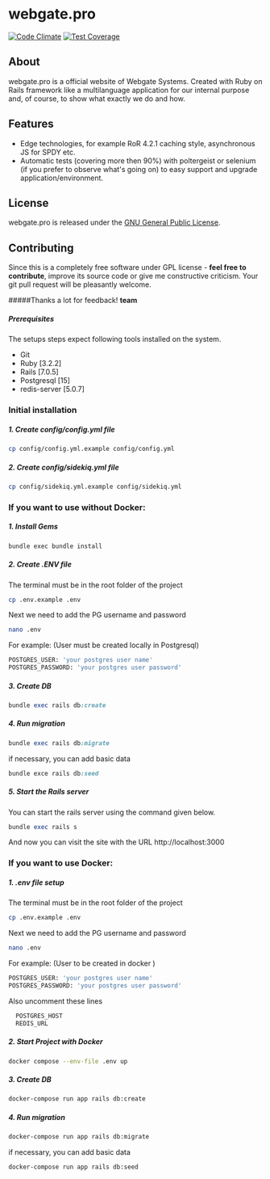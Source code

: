 # webgate.pro

[![Code Climate](https://codeclimate.com/github/WebgateSystems/webgate.pro/badges/gpa.svg)](https://codeclimate.com/github/WebgateSystems/webgate.pro)
[![Test Coverage](https://codeclimate.com/github/WebgateSystems/webgate.pro/badges/coverage.svg)](https://codeclimate.com/github/WebgateSystems/webgate.pro/coverage)

## About

webgate.pro is a official website of Webgate Systems. Created with Ruby on Rails framework like a multilanguage application
for our internal purpose and, of course, to show what exactly we do and how.

Features
--------

* Edge technologies, for example RoR 4.2.1 caching style, asynchronous JS for SPDY etc.
* Automatic tests (covering more then 90%) with poltergeist or selenium (if you prefer to observe what's going on) to easy support and upgrade application/environment.

## License

webgate.pro is released under the [GNU General Public License](http://www.gnu.org/licenses/).


## Contributing

Since this is a completely free software under GPL license - **feel free to contribute**, improve its source code or give me constructive criticism.
Your git pull request will be pleasantly welcome.


#####Thanks a lot for feedback!
**team**


##### Prerequisites

The setups steps expect following tools installed on the system.

- Git
- Ruby [3.2.2]
- Rails [7.0.5]
- Postgresql [15]
- redis-server [5.0.7]

### Initial installation

##### 1. Create config/config.yml file

```bash
cp config/config.yml.example config/config.yml
```

##### 2. Create config/sidekiq.yml file

```bash
cp config/sidekiq.yml.example config/sidekiq.yml
```

### If you want to use without Docker:

##### 1. Install Gems

```bash
bundle exec bundle install
```

##### 2. Create .ENV file

The terminal must be in the root folder of the project

```bash
cp .env.example .env
```

Next we need to add the PG username and password

```bash
nano .env
```

For example: (User must be created locally in Postgresql)

```bash
POSTGRES_USER: 'your postgres user name'
POSTGRES_PASSWORD: 'your postgres user password'
```

##### 3. Create DB

```ruby
bundle exec rails db:create
```

##### 4. Run migration

```ruby
bundle exec rails db:migrate
```
if necessary, you can add basic data

```ruby
bundle exce rails db:seed
```

##### 5. Start the Rails server

You can start the rails server using the command given below.

```ruby
bundle exec rails s
```

And now you can visit the site with the URL http://localhost:3000



### If you want to use Docker: 

##### 1. .env file setup

The terminal must be in the root folder of the project

```bash
cp .env.example .env
```

Next we need to add the PG username and password

```bash
nano .env
```

For example: (User to be created in docker )

```bash
POSTGRES_USER: 'your postgres user name'
POSTGRES_PASSWORD: 'your postgres user password'
```
Also uncomment these lines

```bash
  POSTGRES_HOST
  REDIS_URL
```
##### 2. Start Project with Docker

```bash
docker compose --env-file .env up
```

##### 3. Create DB

```bash
docker-compose run app rails db:create
```

##### 4. Run migration

```bash
docker-compose run app rails db:migrate
```
if necessary, you can add basic data

```bash
docker-compose run app rails db:seed
```
